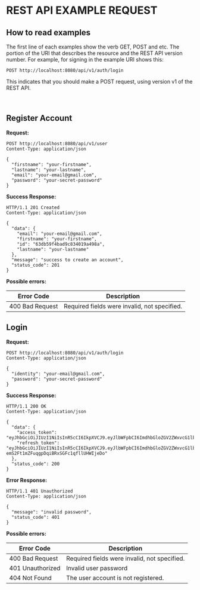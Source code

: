 # REST API EXAMPLE REQUEST

## How to read examples

The first line of each examples show the verb GET, POST and etc. The portion of the URI that describes the resource and the REST API version number. For example, for signing in the example URI shows this:

`POST http://localhost:8080/api/v1/auth/login`

This indicates that you should make a POST request, using version v1 of the REST API.

<br>

## Register Account

**Request:**
```
POST http://localhost:8080/api/v1/user
Content-Type: application/json

{
  "firstname": "your-firstname",
  "lastname": "your-lastname",
  "email": "your-email@gmail.com",
  "password": "your-secret-password"
}
```

**Success Response:**
```
HTTP/1.1 201 Created
Content-Type: application/json

{
  "data": {
    "email": "your-email@gmail.com",
    "firstname": "your-firstname",
    "id": "63db59f4bad9c834019a498a",
    "lastname": "your-lastname"
  },
  "message": "success to create an account",
  "status_code": 201
}
```
**Possible errors:**

| Error Code | Description |
| -----------| ----------- |
| 400 Bad Request | Required fields were invalid, not specified. |

## Login

**Request:**
```
POST http://localhost:8080/api/v1/auth/login
Content-Type: application/json

{
  "identity": "your-email@gmail.com",
  "password": "your-secret-password"
}
```

**Success Response:**
```
HTTP/1.1 200 OK
Content-Type: application/json

{
  "data": {
    "access_token": "eyJhbGciOiJIUzI1NiIsInR5cCI6IkpXVCJ9.eyJlbWFpbCI6ImdhbGloZGV2ZWxvcG1lbnRAZ21haWwuY29tIiwiZXhwIjoxNjc1NDEzNDM4LCJpZCI6IjYzY2NmNTg0NDIxZWM2YmUwMjY3MzUwOSJ9.p1lmCG9336eH8EaPfc_Y4mz3CDb3QSab1JB5ZrfGsm0",
    "refresh_token": "eyJhbGciOiJIUzI1NiIsInR5cCI6IkpXVCJ9.eyJlbWFpbCI6ImdhbGloZGV2ZWxvcG1lbnRAZ21haWwuY29tIiwiZXhwIjoxNjc4MjA3MDM4LCJpZCI6IjYzY2NmNTg0NDIxZWM2YmUwMjY3MzUwOSJ9.CEFq7-emS2Ft1mZFuqgpDqiBRxSGFc1qfllUHWIjeDo"
  },
  "status_code": 200
}
```

**Error Response:**

```
HTTP/1.1 401 Unauthorized
Content-Type: application/json

{
  "message": "invalid password",
  "status_code": 401
}
```

**Possible errors:**

|Error Code|Description|
|----------|-----------|
|400 Bad Request|Required fields were invalid, not specified.|
|401 Unauthorized|Invalid user password|
|404 Not Found|The user account is not registered.|